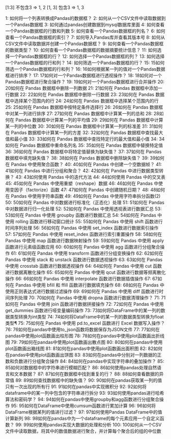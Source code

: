 [1:3]  不包含3 => 1, 2 
[1, 3] 包含3 => 1, 3

1: 如何将一个列表转换成Pandas的数据框？
2: 如何从一个CSV文件中读取数据到一个Pandas数据框
3: 如何通过pandas创建数据到mysql数据库里面
4: 如何查看一个Pandas数据框的行数和列数
5: 如何查看一个Pandas数据框的列名？
6: 如何查看一个Pandas数据框的索引？
7: 如何导入Pandas库并查看其版本号
8: 如何从CSV文件中读取数据并创建一个Pandas数据框？
9: 如何查看一个Pandas数据框的数据类型？
10: 如何查看一个Pandas数据框的数据摘要统计信息？
11: 如何选择一个Pandas数据框的行？
12: 如何选择一个Pandas数据框的列？
13: 如何选择一个Pandas数据框的行和列？
14: 如何筛选一个Pandas数据框的行？
15: 15如何筛选一个Pandas数据框的行和列？
16: 16如何根据某一列的值对一个Pandas数据框进行排序？
17: 17如何对一个Pandas数据框进行透视操作？
18: 18如何对一个Pandas数据框进行聚合操作？
19: 19如何对一个Pandas数据框进行合并操作
20: 20如何在 Pandas 数据框中删除一列数据
21: 21如何在 Pandas 数据框中添加一行数据
22: 22如何在 Pandas 数据框中删除一行数据
23: 23如何在 Pandas 数据框中选择某个范围内的行
24: 24如何在 Pandas 数据框中选择某个范围内的行
25: 25如何在 Pandas 数据框中按特定条件选择行
26: 26如何在 Pandas 数据框中对某一列进行排序
27: 27如何在 Pandas 数据框中计算某一列的总和
28: 28如何在 Pandas 数据框中计算某一列的平均值
29: 29如何在 Pandas 数据框中计算某一列的中位数
30: 30如何在 Pandas 数据框中计算某一列的标准差
31: 31如何在 Pandas 数据框中计算某一列的方差
32: 32如何在 Pandas 数据框中查找最大值和最小值
33: 33如何在 Pandas 数据框中查找特定行的最大值和最小值
34: 34如何在 Pandas 数据框中重命名列名
35: 35如何在 Pandas 数据框中替换特定值
36: 36如何在 Pandas 数据框中将特定值替换为缺失值？
37: 37如何在 Pandas 数据框中填充缺失值？
38: 38如何在 Pandas 数据框中删除缺失值？
39: 39如何在 Pandas 中使用聚合函数？
40: 40如何在 Pandas 中创建一个空数据帧？
41: 41如何在 Pandas 中进行分组和聚合？
42: 42如何在 Pandas 中进行数据类型转换？
43: 43如何使用 Pandas 中的迭代方法
44: 44如何使用 Pandas 中的交叉表
45: 45如何在 Pandas 中使用重塑（reshape）数据
46: 46如何在 Pandas 中使用变因子（factorize）函数
47: 47如何在 Pandas 中创建随机日期？
48: 48如何在 Pandas 中使用字符串函数
49: 49如何在 Pandas 中使用字符串拆分函数(2)
50: 50如何在 Pandas 中对数据进行标准化（正态化）处理
51: 51如何在 Pandas 中对数据进行归一化处理
52: 52如何在 Pandas 中使用透视表进行数据汇总
53: 53如何在 Pandas 中使用 groupby 函数进行数据汇总
54: 54如何在 Pandas 中使用 rolling 函数进行移动窗口统计
55: 55如何在 Pandas 中使用 shift 函数进行时间序列处理
56: 56如何在 Pandas 中使用 set_index 函数进行数据索引操作
57: 57如何在 Pandas 中使用 reset_index 函数进行索引重置操作
58: 58如何在 Pandas 中使用 map 函数进行数据映射操作
59: 59如何在 Pandas 中使用 apply 函数进行元素级函数应用
60: 60如何在 Pandas 中使用 agg 函数进行分组聚合操作
61: 61如何在 Pandas 中使用 transform 函数进行分组变换操作
62: 62如何在 Pandas 中使用 stack 和 unstack 函数进行数据透视操作
63: 63如何在 Pandas 中使用 crosstab 函数进行数据透视操作
64: 64如何在 Pandas 中使用 cut 函数进行数据离散化操作
65: 65如何在 Pandas 中使用 qcut 函数进行数据等频离散化操作
66: 66如何在 Pandas 中使用 interpolate 函数进行数据插值操作
67: 67如何在 Pandas 中使用 bfill 和 ffill 函数进行数据填充操作
68: 68如何在 Pandas 中使用正则表达式进行数据过滤操作
69: 69如何在 Pandas 中使用 diff 函数进行时间序列处理
70: 70如何在 Pandas 中使用 dropna 函数进行数据清理操作？
71: 71如何在 Pandas 中使用 join 函数进行数据拼接操作
72: 72如何在 Pandas 中使用 get_dummies 函数进行哑变量编码操作
73: 73如何将DataFrame中的某一列的数据类型转换为int类型
74: 74如何将DataFrame中的某一列的数据类型转换为float类型¶
75: 75如何在 Pandas 中使用 pd.to_excel 函数进行 Excel 数据写入操作？
76: 76如何在pandas中使用to_json函数将数据保存为JSON文件
77: 77如何在pandas中使用plot函数画出柱形图
78: 78如何在pandas中使用plot函数画出折线图
79: 79如何在pandas中使用plot函数画出散点图
80: 80如何在pandas中使用plot函数画出箱线图
81: 81如何在pandas中使用plot函数画出面积图
82: 82如何在pandas中使用plot函数画出饼图
83: 83如何在pandas中分别对一列数据的正数和负数进行分组聚合操作
84: 84如何在pandas中实现字符串的叠加操作？
85: 85如何对数据框中的字符串进行模糊匹配？
86: 86如何使用pandas处理自然语言和文本数据？
87: 87如何在数据框中找到重复的行？
88: 88如何查看数据的异常值
89: 89如何查找数据框中的缺失值？
90: 90如何在pandas获取某一列的值只有一次出现的所有行
91: 91如何在pandas中实现微积分
92: 92如何将dataframe中的某一列中包含的字符串进行拆分
93: 93如何使用pandas进行哈希算法和密码学？
94: 94如何在pandas中使用groupby和agg函数进行分组聚合操作
95: 95如何在DataFrame中使用cumsum函数进行累加计算
96: 96如何将DataFrame根据某列的值进行过滤？
97: 97如何使用Pandas DataFrame中的值计算新列
98: 98如何在pandas中为一个dataframe的每个元素应用一个自定义函数？
99: 99如何使用pandas实现大数据的处理和分析
100: 100如何从一个CSV文件中读取数据，将其中的数值数据进行聚合，并计算每个聚合后的组的中位数
